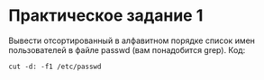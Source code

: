 # Практическое задание 1
Вывести отсортированный в алфавитном порядке список имен пользователей в файле passwd (вам понадобится grep).
Код:
```
cut -d: -f1 /etc/passwd
```
